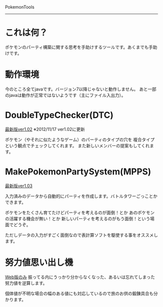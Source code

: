 PokemonTools

--- 

# これは何？ #

ポケモンのパーティ構築に関する思考を手助けするツールです。あくまでも手助けです。

# 動作環境 #
今のところ全てjavaです。バージョン7以降じゃないと動作しません。
あと一部のjavaは動作が正常ではないようです（主にファイル入出力）。

# DoubleTypeChecker(DTC) #
[最新版ver1.02](https://github.com/Zzz-/Pokemon-Tool/blob/master/DoubleTypeChecker/DTCver1.02.zip?raw=true "DTCv1.02")
※2012/11/17 ver1.02に更新

ポケモン（やそれに似たようなゲーム）のパーティのタイプの穴を
複合タイプという観点でチェックしてくれます。
また新しいメンバーの提案もしてくれます。

# MakePokemonPartySystem(MPPS) #
[最新版ver1.03](https://github.com/Zzz-/Pokemon-Tool/blob/master/MakePokemonPartySystem/MPPSver1.03.zip?raw=true "MPPSv1.03")

入力済みのデータから自動的にパーティを作成します。バトルタワーごっことかできます。

ポケモンをたくさん育てたけどパーティを考えるのが面倒！とか
あのポケモンの活躍する機会が無い！とか
新しいパーティを考えるのがもう面倒！という場面でどうぞ。

ただしデータの入力がすごく面倒なので表計算ソフトを駆使する事をオススメします。

# 努力値思い出し機 #
[Web版のみ](http://pokemreffort.appspot.com/)
振ってる内にうっかり分からなくなった、あるいは忘れてしまった努力値を逆算します。

個体値が不明な場合の幅のある値にも対応しているので旅のお供の鍛錬具合も分かります。


